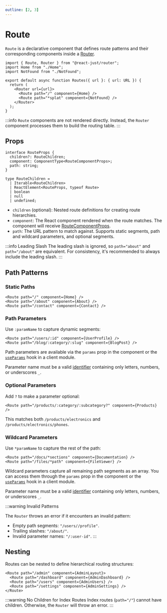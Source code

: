 ```yaml
---
outline: [2, 3]
---
```


# Route

`Route` is a declarative component that defines route patterns and their corresponding components inside a [Router](/reference/router/router).

```tsx
import { Route, Router } from "@react-just/router";
import Home from "./Home";
import NotFound from "./NotFound";

export default async function Routes({ url }: { url: URL }) {
  return (
    <Router url={url}>
      <Route path="/" component={Home} />
      <Route path="*splat" component={NotFound} />
    </Router>
  );
}
```

:::info
`Route` components are not rendered directly. Instead, the `Router` component processes them to build the routing table.
:::

## Props

```tsx
interface RouteProps {
  children?: RouteChildren;
  component: ComponentType<RouteComponentProps>;
  path: string;
}

type RouteChildren =
  | Iterable<RouteChildren>
  | ReactElement<RouteProps, typeof Route>
  | boolean
  | null
  | undefined;
```

- `children` (optional): Nested route definitions for creating route hierarchies.
- `component`: The React component rendered when the route matches. The component will receive [RouteComponentProps](/reference/router/route-component-props).
- `path`: The URL pattern to match against. Supports static segments, path and wildcard parameters, and optional segments.

:::info Leading Slash
The leading slash is ignored, so `path="about"` and `path="/about"` are equivalent. For consistency, it's recommended to always include the leading slash.
:::

## Path Patterns

### Static Paths

```tsx
<Route path="/" component={Home} />
<Route path="/about" component={About} />
<Route path="/contact" component={Contact} />
```

### Path Parameters

Use `:paramName` to capture dynamic segments:

```tsx
<Route path="/users/:id" component={UserProfile} />
<Route path="/blog/:category/:slug" component={BlogPost} />
```

Path parameters are available via the `params` prop in the component or the [`useParams`](/reference/router/use-params) hook in a client module.

Parameter name must be a valid [identifier](https://developer.mozilla.org/en-US/docs/Web/JavaScript/Reference/Lexical_grammar#identifiers) containing only letters, numbers, or underscores `_`.

### Optional Parameters

Add `?` to make a parameter optional:

```tsx
<Route path="/products/:category/:subcategory?" component={Products} />
```

This matches both `/products/electronics` and `/products/electronics/phones`.

### Wildcard Parameters

Use `*paramName` to capture the rest of the path:

```tsx
<Route path="/docs/*sections" component={Documentation} />
<Route path="/files/*path" component={FileViewer} />
```

Wildcard parameters capture all remaining path segments as an array. You can access them through the `params` prop in the component or the [`useParams`](/reference/router/use-params) hook in a client module.

Parameter name must be a valid [identifier](https://developer.mozilla.org/en-US/docs/Web/JavaScript/Reference/Lexical_grammar#identifiers) containing only letters, numbers, or underscores `_`.

:::warning Invalid Patterns

The `Router` throws an error if it encounters an invalid pattern:

- Empty path segments: `"/users//profile"`.
- Trailing slashes: `"/about/"`.
- Invalid parameter names: `"/:user-id"`.
  :::

## Nesting

Routes can be nested to define hierarchical routing structures:

```tsx
<Route path="/admin" component={AdminLayout}>
  <Route path="/dashboard" component={AdminDashboard} />
  <Route path="/users" component={AdminUsers} />
  <Route path="/settings" component={AdminSettings} />
</Route>
```

:::warning No Children for Index Routes
Index routes (`path="/"`) cannot have children. Otherwise, the `Router` will throw an error.
:::
